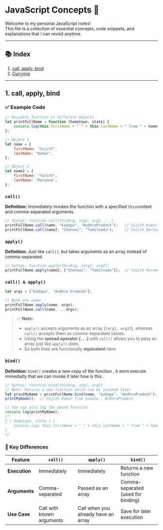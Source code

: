 # JavaScript Concepts 📘

Welcome to my personal JavaScript notes!  
This file is a collection of essential concepts, code snippets, and explanations that I can revisit anytime.

---

## 📚 Index

1. [call, apply, bind](#1-call-apply-bind)
2. [Currying](#2-currying)

---

## 1. call, apply, bind

### ✅ Example Code

```js
// Reusable function in different objects
let printFullName = function (hometown, state) {
    console.log(this.firstName + " " + this.lastName + " from " + hometown + " , " + state);
};

// Object 1
let name = {
    firstName: "Sujith",
    lastName: "Kumar",
};

// Object 2
let name2 = {
    firstName: "Yazith",
    lastName: "Roronoa",
};
```

###  `call()`

**Definition:**  Immediately invokes the function with a specified `this`context and comma-separated arguments.

```js
// Syntax: function.call(thisArg, arg1, arg2, ...)
printFullName.call(name, "kadapa", "AndhraPradesh");   // Sujith Kumar from kadapa , AndhraPradesh
printFullName.call(name2, "Chennai", "Tamilnadu");     // Yazith Roronoa from Chennai , Tamilnadu
```
###  `apply()`

**Definition:**  Just like `call()`, but takes arguments as an array instead of comma-separated.


```js
// Syntax: function.apply(thisArg, [arg1, arg2])
printFullName.apply(name2, ["Chennai", "Tamilnadu"]);  // Yazith Roronoa from Chennai , Tamilnadu
```

###  `call() & apply()`
```js
let args = ["Kadapa", "Andhra Pradesh"];

// Both are same:
printFullName.apply(name, args);
printFullName.call(name, ...args);
```
> ✅ **Note:**  
> - `apply()` accepts arguments as an array (`[arg1, arg2]`), whereas `call()` accepts them as comma-separated values.  
> -  Using the **spread operator (`...`)** with `call()` allows you to pass an array just like `apply()` does.  
> -  So both lines are functionally **equivalent** here.


###  `bind()`

**Definition:**  `bind()` creates a new copy of the function , it wont execute immediatly that we can invoke it later how is this .


```js
// Syntax: function.bind(thisArg, arg1, arg2)
// Note: Returns a new function which can be invoked later
let printMyName = printFullName.bind(name, "kadapa", "AndhraPradesh");
printMyName();  // Sujith Kumar from kadapa , AndhraPradesh

// You can also log the bound function
console.log(printMyName);
/*
ƒ ( hometown, state ) {
    console.log( this.firstName + " " + this.lastName + " from " + hometown + " , " + state );
}
*/
```
### 📌 Key Differences

| Feature       | `call()`                        | `apply()`                          | `bind()`                             |
|---------------|----------------------------------|-------------------------------------|--------------------------------------|
| **Execution** | Immediately                      | Immediately                         | Returns a new function               |
| **Arguments** | Comma-separated                  | Passed as an array                  | Comma-separated (used for binding)   |
| **Use Case**  | Call with known arguments        | Call when you already have an array | Save for later execution             |

<!-- ## 2. Currying -->